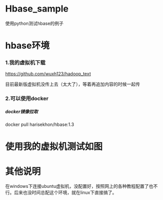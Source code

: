 # Hbase_sample
使用python测试hbase的例子

# hbase环境
### 1.我的虚拟机下载
https://github.com/wuxh123/hadoop_text

目前最新版虚拟机没传上去（太大了），等着再追加内容的时候一起传

### 2.可以使用docker
##### docker镜像拉取
docker pull harisekhon/hbase:1.3

# 使用我的虚拟机测试如图

# 其他说明

在windows下连接ubuntu虚拟机，没配置好，按照网上的各种教程配置了也不行。后来也没时间总配这个环境，就在linux下直接搞了。

